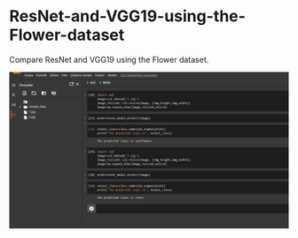 # ResNet-and-VGG19-using-the-Flower-dataset
Compare ResNet and VGG19 using the Flower dataset.


![Screenshot](ss/success.png)
